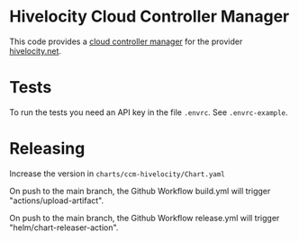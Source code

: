 # Hivelocity Cloud Controller Manager

This code provides a [cloud controller manager](https://kubernetes.io/docs/tasks/administer-cluster/running-cloud-controller/) for
the provider [hivelocity.net](https://www.hivelocity.net/).

# Tests

To run the tests you need an API key in the file `.envrc`. See `.envrc-example`.

# Releasing

Increase the version in `charts/ccm-hivelocity/Chart.yaml`

On push to the main branch, the Github Workflow build.yml will trigger "actions/upload-artifact".

On push to the main branch, the Github Workflow release.yml will trigger "helm/chart-releaser-action".
